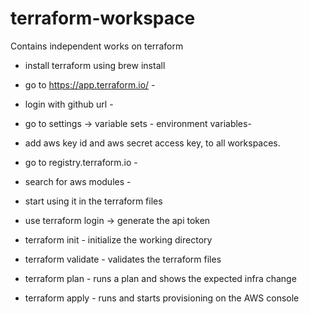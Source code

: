 # terraform-workspace
Contains independent works on terraform

* install terraform using brew install

* go to https://app.terraform.io/ - 
* login with github url - 
* go to settings -> variable sets - environment variables- 
* add aws key id and aws secret access key, to all workspaces.

* go to registry.terraform.io - 
* search for aws modules - 
* start using it in the terraform files

* use terraform login -> generate the api token

* terraform init - initialize the working directory
* terraform validate - validates the terraform files
* terraform plan - runs a plan and shows the expected infra change
* terraform apply - runs and starts provisioning on the AWS console

